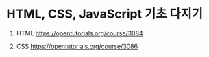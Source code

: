 # HTML, CSS, JavaScript 기초 다지기

1. HTML
   https://opentutorials.org/course/3084

2. CSS
   https://opentutorials.org/course/3086
